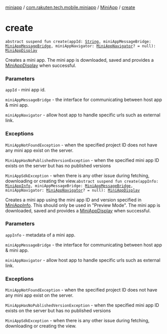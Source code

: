 [miniapp](../../index.md) / [com.rakuten.tech.mobile.miniapp](../index.md) / [MiniApp](index.md) / [create](./create.md)

# create

`abstract suspend fun create(appId: `[`String`](https://kotlinlang.org/api/latest/jvm/stdlib/kotlin/-string/index.html)`, miniAppMessageBridge: `[`MiniAppMessageBridge`](../../com.rakuten.tech.mobile.miniapp.js/-mini-app-message-bridge/index.md)`, miniAppNavigator: `[`MiniAppNavigator`](../../com.rakuten.tech.mobile.miniapp.navigator/-mini-app-navigator/index.md)`? = null): `[`MiniAppDisplay`](../-mini-app-display/index.md)

Creates a mini app.
The mini app is downloaded, saved and provides a [MiniAppDisplay](../-mini-app-display/index.md) when successful.

### Parameters

`appId` - mini app id.

`miniAppMessageBridge` - the interface for communicating between host app &amp; mini app.

`miniAppNavigator` - allow host app to handle specific urls such as external link.

### Exceptions

`MiniAppNotFoundException` - when the specified project ID does not have any mini app exist on the server.

`MiniAppHasNoPublishedVersionException` - when the specified mini app ID exists on the
server but has no published versions

`MiniAppSdkException` - when there is any other issue during fetching,
downloading or creating the view.`abstract suspend fun create(appInfo: `[`MiniAppInfo`](../-mini-app-info/index.md)`, miniAppMessageBridge: `[`MiniAppMessageBridge`](../../com.rakuten.tech.mobile.miniapp.js/-mini-app-message-bridge/index.md)`, miniAppNavigator: `[`MiniAppNavigator`](../../com.rakuten.tech.mobile.miniapp.navigator/-mini-app-navigator/index.md)`? = null): `[`MiniAppDisplay`](../-mini-app-display/index.md)

Creates a mini app using the mini app ID and version specified in [MiniAppInfo](../-mini-app-info/index.md).
This should only be used in "Preview Mode".
The mini app is downloaded, saved and provides a [MiniAppDisplay](../-mini-app-display/index.md) when successful.

### Parameters

`appInfo` - metadata of a mini app.

`miniAppMessageBridge` - the interface for communicating between host app &amp; mini app.

`miniAppNavigator` - allow host app to handle specific urls such as external link.

### Exceptions

`MiniAppNotFoundException` - when the specified project ID does not have any mini app exist on the server.

`MiniAppHasNoPublishedVersionException` - when the specified mini app ID exists on the
server but has no published versions

`MiniAppSdkException` - when there is any other issue during fetching,
downloading or creating the view.
